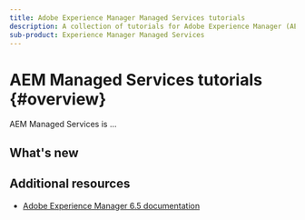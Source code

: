 ```yaml
---
title: Adobe Experience Manager Managed Services tutorials
description: A collection of tutorials for Adobe Experience Manager (AEM) Managed Services
sub-product: Experience Manager Managed Services
---
```

# AEM Managed Services tutorials {#overview}

AEM Managed Services is ...

<div id="whats-new-section">

## What's new

</div>

<div id="recs-overview-body-1"></div>
<div id="recs-overview-body-2"></div>
<div id="recs-overview-body-3"></div>
<div id="recs-overview-body-4"></div>
<div id="recs-overview-body-5"></div>
<div id="recs-overview-body-6"></div>

<div id="staff-picks-section">


## Additional resources

* [Adobe Experience Manager 6.5 documentation](https://experienceleague.adobe.com/docs/experience-manager-65.html)
